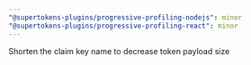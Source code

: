 ```yaml
---
"@supertokens-plugins/progressive-profiling-nodejs": minor
"@supertokens-plugins/progressive-profiling-react": minor
---
```


Shorten the claim key name to decrease token payload size
